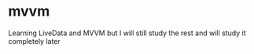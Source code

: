 # mvvm
Learning LiveData and MVVM but I will still study the rest and will study it completely later
